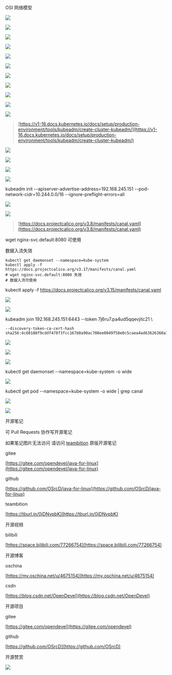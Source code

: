 

OSI 网络模型

![](https://tcs.teambition.net/storage/31220491ccc6c7211b93784c9b76ff88a2e3?Signature=eyJhbGciOiJIUzI1NiIsInR5cCI6IkpXVCJ9.eyJBcHBJRCI6IjU5Mzc3MGZmODM5NjMyMDAyZTAzNThmMSIsIl9hcHBJZCI6IjU5Mzc3MGZmODM5NjMyMDAyZTAzNThmMSIsIl9vcmdhbml6YXRpb25JZCI6IiIsImV4cCI6MTYxMzQ0ODg1MCwiaWF0IjoxNjEyODQ0MDUwLCJyZXNvdXJjZSI6Ii9zdG9yYWdlLzMxMjIwNDkxY2NjNmM3MjExYjkzNzg0YzliNzZmZjg4YTJlMyJ9.htmKL2h3jCJb61LtssSMDHY7IXX9CbcBSnIw7Jor9-Y&download=image.png "")

![](https://tcs.teambition.net/storage/3122b6ff55fe1be00ada32515193eb6d4e25?Signature=eyJhbGciOiJIUzI1NiIsInR5cCI6IkpXVCJ9.eyJBcHBJRCI6IjU5Mzc3MGZmODM5NjMyMDAyZTAzNThmMSIsIl9hcHBJZCI6IjU5Mzc3MGZmODM5NjMyMDAyZTAzNThmMSIsIl9vcmdhbml6YXRpb25JZCI6IiIsImV4cCI6MTYxMzQ0ODg1MCwiaWF0IjoxNjEyODQ0MDUwLCJyZXNvdXJjZSI6Ii9zdG9yYWdlLzMxMjJiNmZmNTVmZTFiZTAwYWRhMzI1MTUxOTNlYjZkNGUyNSJ9.qJw9L6Q4TUv_PXd01yhoytaPYHHTvfYOIMNVUoZ-Hk8&download=image.png "")

![](https://tcs.teambition.net/storage/3122bdb3cb7f2080f91c11b5f4339fe946f2?Signature=eyJhbGciOiJIUzI1NiIsInR5cCI6IkpXVCJ9.eyJBcHBJRCI6IjU5Mzc3MGZmODM5NjMyMDAyZTAzNThmMSIsIl9hcHBJZCI6IjU5Mzc3MGZmODM5NjMyMDAyZTAzNThmMSIsIl9vcmdhbml6YXRpb25JZCI6IiIsImV4cCI6MTYxMzQ0ODg1MCwiaWF0IjoxNjEyODQ0MDUwLCJyZXNvdXJjZSI6Ii9zdG9yYWdlLzMxMjJiZGIzY2I3ZjIwODBmOTFjMTFiNWY0MzM5ZmU5NDZmMiJ9.DE-xhKrqxmhLRWJ0mj4TS199-j3D47HMT_MtiTqZN6o&download=image.png "")

![](https://tcs.teambition.net/storage/312200f9e50c557f675710e4b4c51d6a70f2?Signature=eyJhbGciOiJIUzI1NiIsInR5cCI6IkpXVCJ9.eyJBcHBJRCI6IjU5Mzc3MGZmODM5NjMyMDAyZTAzNThmMSIsIl9hcHBJZCI6IjU5Mzc3MGZmODM5NjMyMDAyZTAzNThmMSIsIl9vcmdhbml6YXRpb25JZCI6IiIsImV4cCI6MTYxMzQ0ODg1MCwiaWF0IjoxNjEyODQ0MDUwLCJyZXNvdXJjZSI6Ii9zdG9yYWdlLzMxMjIwMGY5ZTUwYzU1N2Y2NzU3MTBlNGI0YzUxZDZhNzBmMiJ9.TX1UJljfVWar1xgAtYJ78pKvmKXuXiHrU9d-xQX8iYM&download=image.png "")

![](https://tcs.teambition.net/storage/31223f3e66d47eb6bfe72c8404077570525a?Signature=eyJhbGciOiJIUzI1NiIsInR5cCI6IkpXVCJ9.eyJBcHBJRCI6IjU5Mzc3MGZmODM5NjMyMDAyZTAzNThmMSIsIl9hcHBJZCI6IjU5Mzc3MGZmODM5NjMyMDAyZTAzNThmMSIsIl9vcmdhbml6YXRpb25JZCI6IiIsImV4cCI6MTYxMzQ0ODg1MCwiaWF0IjoxNjEyODQ0MDUwLCJyZXNvdXJjZSI6Ii9zdG9yYWdlLzMxMjIzZjNlNjZkNDdlYjZiZmU3MmM4NDA0MDc3NTcwNTI1YSJ9.bHICgMxDE3WUfVa2dyOytBi3rbYv3GBAIbjyJuPmKfU&download=image.png "")

![](https://tcs.teambition.net/storage/31224c39b8940626a04d14ef8e4de144347a?Signature=eyJhbGciOiJIUzI1NiIsInR5cCI6IkpXVCJ9.eyJBcHBJRCI6IjU5Mzc3MGZmODM5NjMyMDAyZTAzNThmMSIsIl9hcHBJZCI6IjU5Mzc3MGZmODM5NjMyMDAyZTAzNThmMSIsIl9vcmdhbml6YXRpb25JZCI6IiIsImV4cCI6MTYxMzQ0ODg1MCwiaWF0IjoxNjEyODQ0MDUwLCJyZXNvdXJjZSI6Ii9zdG9yYWdlLzMxMjI0YzM5Yjg5NDA2MjZhMDRkMTRlZjhlNGRlMTQ0MzQ3YSJ9.Eso-5ybaZy-Snj_J-W2XNfY1snd7lfEolm0bcL546Z0&download=image.png "")

![](https://tcs.teambition.net/storage/3122115c601ea39714172214ab74408d09da?Signature=eyJhbGciOiJIUzI1NiIsInR5cCI6IkpXVCJ9.eyJBcHBJRCI6IjU5Mzc3MGZmODM5NjMyMDAyZTAzNThmMSIsIl9hcHBJZCI6IjU5Mzc3MGZmODM5NjMyMDAyZTAzNThmMSIsIl9vcmdhbml6YXRpb25JZCI6IiIsImV4cCI6MTYxMzQ0ODg1MCwiaWF0IjoxNjEyODQ0MDUwLCJyZXNvdXJjZSI6Ii9zdG9yYWdlLzMxMjIxMTVjNjAxZWEzOTcxNDE3MjIxNGFiNzQ0MDhkMDlkYSJ9.0DnN3euCP1-SyRkj8cnXBbdnNj0hcL82MEXhDqNKQb0&download=image.png "")

![](https://tcs.teambition.net/storage/31224123983348bfdbb709b0adec3337430e?Signature=eyJhbGciOiJIUzI1NiIsInR5cCI6IkpXVCJ9.eyJBcHBJRCI6IjU5Mzc3MGZmODM5NjMyMDAyZTAzNThmMSIsIl9hcHBJZCI6IjU5Mzc3MGZmODM5NjMyMDAyZTAzNThmMSIsIl9vcmdhbml6YXRpb25JZCI6IiIsImV4cCI6MTYxMzQ0ODg1MCwiaWF0IjoxNjEyODQ0MDUwLCJyZXNvdXJjZSI6Ii9zdG9yYWdlLzMxMjI0MTIzOTgzMzQ4YmZkYmI3MDliMGFkZWMzMzM3NDMwZSJ9.euZBIyj5_a4B-tnlUsIUEyihmPRVvvUAV2kbr00RnJM&download=image.png "")

![](https://tcs.teambition.net/storage/31225c65409ec60476717eb4ac128dec7083?Signature=eyJhbGciOiJIUzI1NiIsInR5cCI6IkpXVCJ9.eyJBcHBJRCI6IjU5Mzc3MGZmODM5NjMyMDAyZTAzNThmMSIsIl9hcHBJZCI6IjU5Mzc3MGZmODM5NjMyMDAyZTAzNThmMSIsIl9vcmdhbml6YXRpb25JZCI6IiIsImV4cCI6MTYxMzQ0ODg1MCwiaWF0IjoxNjEyODQ0MDUwLCJyZXNvdXJjZSI6Ii9zdG9yYWdlLzMxMjI1YzY1NDA5ZWM2MDQ3NjcxN2ViNGFjMTI4ZGVjNzA4MyJ9.TMaylApIbJqOFHpsyx_i4IDIBxJVmqshSgCOuahgVGw&download=image.png "")

![](https://tcs.teambition.net/storage/31222ab2a5d0c1d07661a0094abeeb55d9c5?Signature=eyJhbGciOiJIUzI1NiIsInR5cCI6IkpXVCJ9.eyJBcHBJRCI6IjU5Mzc3MGZmODM5NjMyMDAyZTAzNThmMSIsIl9hcHBJZCI6IjU5Mzc3MGZmODM5NjMyMDAyZTAzNThmMSIsIl9vcmdhbml6YXRpb25JZCI6IiIsImV4cCI6MTYxMzQ0ODg1MCwiaWF0IjoxNjEyODQ0MDUwLCJyZXNvdXJjZSI6Ii9zdG9yYWdlLzMxMjIyYWIyYTVkMGMxZDA3NjYxYTAwOTRhYmVlYjU1ZDljNSJ9.2vIm-hBd7QRsZ05wweIplzfXmZQ_O8k-tchKDq3JWMs&download=image.png "")

![](https://tcs.teambition.net/storage/312220308264581f9e0d9087c8c16cbc1614?Signature=eyJhbGciOiJIUzI1NiIsInR5cCI6IkpXVCJ9.eyJBcHBJRCI6IjU5Mzc3MGZmODM5NjMyMDAyZTAzNThmMSIsIl9hcHBJZCI6IjU5Mzc3MGZmODM5NjMyMDAyZTAzNThmMSIsIl9vcmdhbml6YXRpb25JZCI6IiIsImV4cCI6MTYxMzQ0ODg1MCwiaWF0IjoxNjEyODQ0MDUwLCJyZXNvdXJjZSI6Ii9zdG9yYWdlLzMxMjIyMDMwODI2NDU4MWY5ZTBkOTA4N2M4YzE2Y2JjMTYxNCJ9.CVyMvZDqfug8AACz5LGJ6nwMc-mg8kX0nSPnrHcDWMQ&download=image.png "")

> [https://v1-16.docs.kubernetes.io/docs/setup/production-environment/tools/kubeadm/create-cluster-kubeadm/](https://v1-16.docs.kubernetes.io/docs/setup/production-environment/tools/kubeadm/create-cluster-kubeadm/)



![](https://tcs.teambition.net/storage/312222dd55f09e079198e0ac1638708c3117?Signature=eyJhbGciOiJIUzI1NiIsInR5cCI6IkpXVCJ9.eyJBcHBJRCI6IjU5Mzc3MGZmODM5NjMyMDAyZTAzNThmMSIsIl9hcHBJZCI6IjU5Mzc3MGZmODM5NjMyMDAyZTAzNThmMSIsIl9vcmdhbml6YXRpb25JZCI6IiIsImV4cCI6MTYxMzQ0ODg1MCwiaWF0IjoxNjEyODQ0MDUwLCJyZXNvdXJjZSI6Ii9zdG9yYWdlLzMxMjIyMmRkNTVmMDllMDc5MTk4ZTBhYzE2Mzg3MDhjMzExNyJ9.6jkF7mwl8iueEDgkVyq3rfHAY-KnJxfHnXW52hUlY7c&download=image.png "")

![](https://tcs.teambition.net/storage/3122daf155237944d2d005c98e51d05028b9?Signature=eyJhbGciOiJIUzI1NiIsInR5cCI6IkpXVCJ9.eyJBcHBJRCI6IjU5Mzc3MGZmODM5NjMyMDAyZTAzNThmMSIsIl9hcHBJZCI6IjU5Mzc3MGZmODM5NjMyMDAyZTAzNThmMSIsIl9vcmdhbml6YXRpb25JZCI6IiIsImV4cCI6MTYxMzQ0ODg1MCwiaWF0IjoxNjEyODQ0MDUwLCJyZXNvdXJjZSI6Ii9zdG9yYWdlLzMxMjJkYWYxNTUyMzc5NDRkMmQwMDVjOThlNTFkMDUwMjhiOSJ9.7c4QHqs31SG5AbN0go4kjvps5Uyy4XGSMsSL1c3xjg8&download=image.png "")

![](https://tcs.teambition.net/storage/31226d0219021c96852ece848cd99bbeaf7c?Signature=eyJhbGciOiJIUzI1NiIsInR5cCI6IkpXVCJ9.eyJBcHBJRCI6IjU5Mzc3MGZmODM5NjMyMDAyZTAzNThmMSIsIl9hcHBJZCI6IjU5Mzc3MGZmODM5NjMyMDAyZTAzNThmMSIsIl9vcmdhbml6YXRpb25JZCI6IiIsImV4cCI6MTYxMzQ0ODg1MCwiaWF0IjoxNjEyODQ0MDUwLCJyZXNvdXJjZSI6Ii9zdG9yYWdlLzMxMjI2ZDAyMTkwMjFjOTY4NTJlY2U4NDhjZDk5YmJlYWY3YyJ9.UIaTEHtZrHvqp0ED5YU7pw2dPskeA97Q1KkfhlmTljI&download=image.png "")

![](https://tcs.teambition.net/storage/3122642917a7fc284e1ff47e500406b80daf?Signature=eyJhbGciOiJIUzI1NiIsInR5cCI6IkpXVCJ9.eyJBcHBJRCI6IjU5Mzc3MGZmODM5NjMyMDAyZTAzNThmMSIsIl9hcHBJZCI6IjU5Mzc3MGZmODM5NjMyMDAyZTAzNThmMSIsIl9vcmdhbml6YXRpb25JZCI6IiIsImV4cCI6MTYxMzQ0ODg1MCwiaWF0IjoxNjEyODQ0MDUwLCJyZXNvdXJjZSI6Ii9zdG9yYWdlLzMxMjI2NDI5MTdhN2ZjMjg0ZTFmZjQ3ZTUwMDQwNmI4MGRhZiJ9.mbkZtYo5mbjxXyWUiJx4WoM46vY_O6ieWVcm5YATiSA&download=image.png "")

kubeadm init --apiserver-advertise-address=192.168.245.151 --pod-network-cidr=10.244.0.0/16 --ignore-preflight-errors=all

![](https://tcs.teambition.net/storage/31229b28a7775db6cbd23ccfb8c184384493?Signature=eyJhbGciOiJIUzI1NiIsInR5cCI6IkpXVCJ9.eyJBcHBJRCI6IjU5Mzc3MGZmODM5NjMyMDAyZTAzNThmMSIsIl9hcHBJZCI6IjU5Mzc3MGZmODM5NjMyMDAyZTAzNThmMSIsIl9vcmdhbml6YXRpb25JZCI6IiIsImV4cCI6MTYxMzQ0ODg1MCwiaWF0IjoxNjEyODQ0MDUwLCJyZXNvdXJjZSI6Ii9zdG9yYWdlLzMxMjI5YjI4YTc3NzVkYjZjYmQyM2NjZmI4YzE4NDM4NDQ5MyJ9.hCIhOqhZPmcLgn7DO5OdsjwHjxy1zvR0dKAkbO-Ebyw&download=image.png "")

![](https://tcs.teambition.net/storage/3122b0419120df96ec6090ed111e9e88e34d?Signature=eyJhbGciOiJIUzI1NiIsInR5cCI6IkpXVCJ9.eyJBcHBJRCI6IjU5Mzc3MGZmODM5NjMyMDAyZTAzNThmMSIsIl9hcHBJZCI6IjU5Mzc3MGZmODM5NjMyMDAyZTAzNThmMSIsIl9vcmdhbml6YXRpb25JZCI6IiIsImV4cCI6MTYxMzQ0ODg1MCwiaWF0IjoxNjEyODQ0MDUwLCJyZXNvdXJjZSI6Ii9zdG9yYWdlLzMxMjJiMDQxOTEyMGRmOTZlYzYwOTBlZDExMWU5ZTg4ZTM0ZCJ9.ZK-RBDi-Mir6YXldWTtsi7oSvobbbuy4acK3i1ItCPY&download=image.png "")

> [https://docs.projectcalico.org/v3.8/manifests/canal.yaml](https://docs.projectcalico.org/v3.8/manifests/canal.yaml) 

wget nginx-svc.default:8080 可使用

数据入流失效



```text
kubectl get daemonset --namespace=kube-system
kubectl apply -f https://docs.projectcalico.org/v3.17/manifests/canal.yaml
# wget nginx-svc.default:8080 失效
# 数据入流可使用
```

kubectl apply -f https://docs.projectcalico.org/v3.15/manifests/canal.yaml

![](https://tcs.teambition.net/storage/3122285ae19e0b1cfe4167412fe57b78e33e?Signature=eyJhbGciOiJIUzI1NiIsInR5cCI6IkpXVCJ9.eyJBcHBJRCI6IjU5Mzc3MGZmODM5NjMyMDAyZTAzNThmMSIsIl9hcHBJZCI6IjU5Mzc3MGZmODM5NjMyMDAyZTAzNThmMSIsIl9vcmdhbml6YXRpb25JZCI6IiIsImV4cCI6MTYxMzQ0ODg1MCwiaWF0IjoxNjEyODQ0MDUwLCJyZXNvdXJjZSI6Ii9zdG9yYWdlLzMxMjIyODVhZTE5ZTBiMWNmZTQxNjc0MTJmZTU3Yjc4ZTMzZSJ9.8ePotpQUjBIsRWEWckgCClVSF0-g51pufrTJPzC-i6s&download=image.png "")

![](https://tcs.teambition.net/storage/3122415bdf54bc8137ca00a31840ce2b201d?Signature=eyJhbGciOiJIUzI1NiIsInR5cCI6IkpXVCJ9.eyJBcHBJRCI6IjU5Mzc3MGZmODM5NjMyMDAyZTAzNThmMSIsIl9hcHBJZCI6IjU5Mzc3MGZmODM5NjMyMDAyZTAzNThmMSIsIl9vcmdhbml6YXRpb25JZCI6IiIsImV4cCI6MTYxMzQ0ODg1MCwiaWF0IjoxNjEyODQ0MDUwLCJyZXNvdXJjZSI6Ii9zdG9yYWdlLzMxMjI0MTViZGY1NGJjODEzN2NhMDBhMzE4NDBjZTJiMjAxZCJ9.4u8BZI0LesvttPBO1hnnVJBL7qkria_jKZmv51Tn_SE&download=image.png "")



kubeadm join 192.168.245.151:6443 --token 7j6ru7.pa4ud5qqevjitc21 \

    --discovery-token-ca-cert-hash sha256:4c60188f9cddf478f3fcc167b0a90ac708ee0049f58e0c5caea4ad63626360a7



![](https://tcs.teambition.net/storage/31228176c1a29e23e843203c4d527c69c4f4?Signature=eyJhbGciOiJIUzI1NiIsInR5cCI6IkpXVCJ9.eyJBcHBJRCI6IjU5Mzc3MGZmODM5NjMyMDAyZTAzNThmMSIsIl9hcHBJZCI6IjU5Mzc3MGZmODM5NjMyMDAyZTAzNThmMSIsIl9vcmdhbml6YXRpb25JZCI6IiIsImV4cCI6MTYxMzQ0ODg1MCwiaWF0IjoxNjEyODQ0MDUwLCJyZXNvdXJjZSI6Ii9zdG9yYWdlLzMxMjI4MTc2YzFhMjllMjNlODQzMjAzYzRkNTI3YzY5YzRmNCJ9.7k7j-uqcZlIFfMQ4iu7Fjsjzy6JlQ5c02YqKXhYBd6I&download=image.png "")

![](https://tcs.teambition.net/storage/3122d0fd287fdbd2883264f5d7244fa56ae0?Signature=eyJhbGciOiJIUzI1NiIsInR5cCI6IkpXVCJ9.eyJBcHBJRCI6IjU5Mzc3MGZmODM5NjMyMDAyZTAzNThmMSIsIl9hcHBJZCI6IjU5Mzc3MGZmODM5NjMyMDAyZTAzNThmMSIsIl9vcmdhbml6YXRpb25JZCI6IiIsImV4cCI6MTYxMzQ0ODg1MCwiaWF0IjoxNjEyODQ0MDUwLCJyZXNvdXJjZSI6Ii9zdG9yYWdlLzMxMjJkMGZkMjg3ZmRiZDI4ODMyNjRmNWQ3MjQ0ZmE1NmFlMCJ9.SOIgSrTmNerzHXNDpg4XeGLyCG8kOS1FNt64l0eZbUE&download=image.png "")

![](https://tcs.teambition.net/storage/31229e1597f31c681242f1af27e6d0d2bc33?Signature=eyJhbGciOiJIUzI1NiIsInR5cCI6IkpXVCJ9.eyJBcHBJRCI6IjU5Mzc3MGZmODM5NjMyMDAyZTAzNThmMSIsIl9hcHBJZCI6IjU5Mzc3MGZmODM5NjMyMDAyZTAzNThmMSIsIl9vcmdhbml6YXRpb25JZCI6IiIsImV4cCI6MTYxMzQ0ODg1MCwiaWF0IjoxNjEyODQ0MDUwLCJyZXNvdXJjZSI6Ii9zdG9yYWdlLzMxMjI5ZTE1OTdmMzFjNjgxMjQyZjFhZjI3ZTZkMGQyYmMzMyJ9.0IUtDDKXLVmDgxH7KxwdG67Rs82xJfYrPVIIA9YzChs&download=image.png "")



kubectl get daemonset --namespace=kube-system -o wide

![](https://tcs.teambition.net/storage/312231a62d286782b7332acd30c0524b4399?Signature=eyJhbGciOiJIUzI1NiIsInR5cCI6IkpXVCJ9.eyJBcHBJRCI6IjU5Mzc3MGZmODM5NjMyMDAyZTAzNThmMSIsIl9hcHBJZCI6IjU5Mzc3MGZmODM5NjMyMDAyZTAzNThmMSIsIl9vcmdhbml6YXRpb25JZCI6IiIsImV4cCI6MTYxMzQ0ODg1MCwiaWF0IjoxNjEyODQ0MDUwLCJyZXNvdXJjZSI6Ii9zdG9yYWdlLzMxMjIzMWE2MmQyODY3ODJiNzMzMmFjZDMwYzA1MjRiNDM5OSJ9.KPKMAHt9PiJF5SDKARZvRk4bSazoNhDO2zBrQ3wjzZk&download=image.png "")

kubectl get pod --namespace=kube-system -o wide | grep canal

![](https://tcs.teambition.net/storage/312255cb91b353ef916d8008d95bdba25c93?Signature=eyJhbGciOiJIUzI1NiIsInR5cCI6IkpXVCJ9.eyJBcHBJRCI6IjU5Mzc3MGZmODM5NjMyMDAyZTAzNThmMSIsIl9hcHBJZCI6IjU5Mzc3MGZmODM5NjMyMDAyZTAzNThmMSIsIl9vcmdhbml6YXRpb25JZCI6IiIsImV4cCI6MTYxMzQ0ODg1MCwiaWF0IjoxNjEyODQ0MDUwLCJyZXNvdXJjZSI6Ii9zdG9yYWdlLzMxMjI1NWNiOTFiMzUzZWY5MTZkODAwOGQ5NWJkYmEyNWM5MyJ9.l_etOqxKKar5K9j6nTq9y07C9Nkjgo1t3pSIpw46iPg&download=image.png "")

![](https://tcs.teambition.net/storage/3122496b4d6d7a9d0d762e30d8bf0687a9fa?Signature=eyJhbGciOiJIUzI1NiIsInR5cCI6IkpXVCJ9.eyJBcHBJRCI6IjU5Mzc3MGZmODM5NjMyMDAyZTAzNThmMSIsIl9hcHBJZCI6IjU5Mzc3MGZmODM5NjMyMDAyZTAzNThmMSIsIl9vcmdhbml6YXRpb25JZCI6IiIsImV4cCI6MTYxMzQ0ODg1MCwiaWF0IjoxNjEyODQ0MDUwLCJyZXNvdXJjZSI6Ii9zdG9yYWdlLzMxMjI0OTZiNGQ2ZDdhOWQwZDc2MmUzMGQ4YmYwNjg3YTlmYSJ9.YfYKLVqZt3iVGMTBPU1DeWKnkxRPbxDXxykSzU-clrs&download=image.png "")









开源笔记

可 Pull Requests 协作写开源笔记

如果笔记图片无法访问 请访问 [teambition](https://tburl.in/0jDNvpbK) 原版开源笔记

gitee

[https://gitee.com/opendevel/java-for-linux](https://gitee.com/opendevel/java-for-linux)

github

[https://github.com/OSrcD/java-for-linux](https://github.com/OSrcD/java-for-linux)

teambition

[https://tburl.in/0jDNvpbK](https://tburl.in/0jDNvpbK)

开源视频

bilibili

[https://space.bilibili.com/77266754](https://space.bilibili.com/77266754)

开源博客

oschina

[https://my.oschina.net/u/4675154](https://my.oschina.net/u/4675154)

csdn

[https://blog.csdn.net/OpenDevel](https://blog.csdn.net/OpenDevel)

开源项目

gitee

[https://gitee.com/opendevel](https://gitee.com/opendevel)

github

[https://github.com/OSrcD](https://github.com/OSrcD)

开源赞赏

![](https://tcs.teambition.net/storage/3121aed56e96d914e1046f3b498b493ce232?Signature=eyJhbGciOiJIUzI1NiIsInR5cCI6IkpXVCJ9.eyJBcHBJRCI6IjU5Mzc3MGZmODM5NjMyMDAyZTAzNThmMSIsIl9hcHBJZCI6IjU5Mzc3MGZmODM5NjMyMDAyZTAzNThmMSIsIl9vcmdhbml6YXRpb25JZCI6IiIsImV4cCI6MTYxMzQ0ODg1MCwiaWF0IjoxNjEyODQ0MDUwLCJyZXNvdXJjZSI6Ii9zdG9yYWdlLzMxMjFhZWQ1NmU5NmQ5MTRlMTA0NmYzYjQ5OGI0OTNjZTIzMiJ9.mkKgZmE0j7rKzFTJseepmdW4CpwPdWrGwH02qXyi5Ck&download=image.png "")

